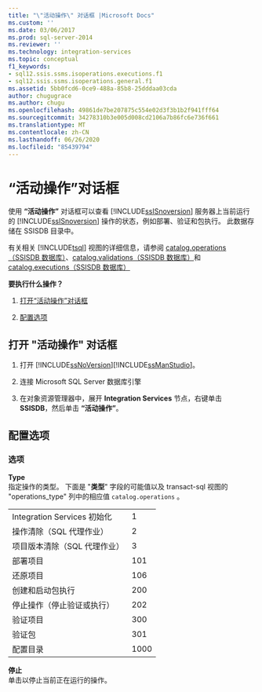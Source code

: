 ```yaml
---
title: "\"活动操作\" 对话框 |Microsoft Docs"
ms.custom: ''
ms.date: 03/06/2017
ms.prod: sql-server-2014
ms.reviewer: ''
ms.technology: integration-services
ms.topic: conceptual
f1_keywords:
- sql12.ssis.ssms.isoperations.executions.f1
- sql12.ssis.ssms.isoperations.general.f1
ms.assetid: 5bb0fcd6-0ce9-488a-85b8-25dddaa03cda
author: chugugrace
ms.author: chugu
ms.openlocfilehash: 49861de7be207875c554e02d3f3b1b2f941fff64
ms.sourcegitcommit: 34278310b3e005d008cd2106a7b86fc6e736f661
ms.translationtype: MT
ms.contentlocale: zh-CN
ms.lasthandoff: 06/26/2020
ms.locfileid: "85439794"
---
```

# <a name="active-operations-dialog-box"></a>“活动操作”对话框
  使用 **“活动操作”** 对话框可以查看 [!INCLUDE[ssISnoversion](../includes/ssisnoversion-md.md)] 服务器上当前运行的 [!INCLUDE[ssISnoversion](../includes/ssisnoversion-md.md)] 操作的状态，例如部署、验证和包执行。 此数据存储在 SSISDB 目录中。  
  
 有关相关 [!INCLUDE[tsql](../includes/tsql-md.md)] 视图的详细信息，请参阅 [catalog.operations（SSISDB 数据库）](/sql/integration-services/system-views/catalog-operations-ssisdb-database)、[catalog.validations（SSISDB 数据库）](/sql/integration-services/system-views/catalog-validations-ssisdb-database)和 [catalog.executions（SSISDB 数据库）](/sql/integration-services/system-views/catalog-executions-ssisdb-database)  
  
 **要执行什么操作？**  
  
1.  [打开“活动操作”对话框](#open_dialog)  
  
2.  [配置选项](#options)  
  
##  <a name="open-the-active-operations-dialog-box"></a><a name="open_dialog"></a>打开 "活动操作" 对话框  
  
1.  打开 [!INCLUDE[ssNoVersion](../includes/ssnoversion-md.md)][!INCLUDE[ssManStudio](../includes/ssmanstudio-md.md)]。  
  
2.  连接 Microsoft SQL Server 数据库引擎  
  
3.  在对象资源管理器中，展开 **Integration Services** 节点，右键单击 **SSISDB**，然后单击 **“活动操作”**。  
  
##  <a name="configure-the-options"></a><a name="options"></a>配置选项  
  
### <a name="options"></a>选项  
 **Type**  
 指定操作的类型。 下面是 "**类型**" 字段的可能值以及 transact-sql 视图的 "operations_type" 列中的相应值 `catalog.operations` 。  
  
|||  
|-|-|  
|Integration Services 初始化|1|  
|操作清除（SQL 代理作业）|2|  
|项目版本清除（SQL 代理作业）|3|  
|部署项目|101|  
|还原项目|106|  
|创建和启动包执行|200|  
|停止操作（停止验证或执行）|202|  
|验证项目|300|  
|验证包|301|  
|配置目录|1000|  
  
 **停止**  
 单击以停止当前正在运行的操作。  
  
  
